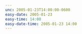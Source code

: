 ```yaml
---
unc: 2005-01-23T14:00:00-0600
easy-date: 2005-01-23
easy-time: 14:00
easy-date-time: 2005-01-23 14:00
---
```


